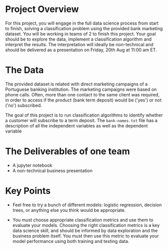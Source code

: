 # Project Overview

For this project, you will engage in the full data science process from start to finish, solving a classification problem using the provided bank marketing dataset. You will be working in teams of 2 to finish this project. Your goal should be to explore the data, implement a classification algorithm and interpret the results. The interpretation will ideally be non-technical and should be delivered as a presentation on Friday, 20th Aug at 11:00 am ET.

# The Data

The provided dataset is related with direct marketing campaigns of a Portuguese banking institution. The marketing campaigns were based on phone calls. Often, more than one contact to the same client was required, in order to access if the product (bank term deposit) would be ('yes') or not ('no') subscribed.

The goal of this project is to run classification algorithms to identify whether a customer will subscribe to a term deposit. The ```bank-names.txt``` file has a description of all the independent variables as well as the dependent variable

# The Deliverables of one team

- A jupyter notebook
- A non-technical business presentation

# Key Points

- Feel free to try a bunch of different models: logistic regression, decision trees, or anything else you think would be appropriate.

- You must choose appropriate classification metrics and use them to evaluate your models. Choosing the right classification metrics is a key data science skill, and should be informed by data exploration and the business problem itself. You must then use this metric to evaluate your model performance using both training and testing data.


```python

```
